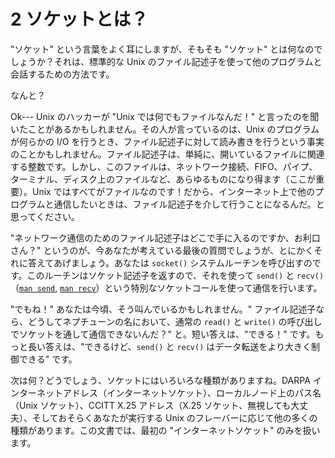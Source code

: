 # 2 ソケットとは？

"ソケット" という言葉をよく耳にしますが、そもそも "ソケット" とは何なのでしょうか？それは、標準的な Unix のファイル記述子を使って他のプログラムと会話するための方法です。

なんと？

Ok--- Unix のハッカーが "Unix では何でもファイルなんだ！" と言ったのを聞いたことがあるかもしれません。その人が言っているのは、Unix のプログラムが何らかの I/O を行うとき、ファイル記述子に対して読み書きを行うという事実のことかもしれません。ファイル記述子は、単純に、開いているファイルに関連する整数です。しかし、このファイルは、ネットワーク接続、FIFO、パイプ、ターミナル、ディスク上のファイルなど、あらゆるものになり得ます（ここが重要）。Unix ではすべてがファイルなのです！だから、インターネット上で他のプログラムと通信したいときは、ファイル記述子を介して行うことになるんだ。と思ってください。

"ネットワーク通信のためのファイル記述子はどこで手に入るのですか、お利口さん？" というのが、今あなたが考えている最後の質問でしょうが、とにかくそれに答えてあげましょう。あなたは `socket()` システムルーチンを呼び出すのです。このルーチンはソケット記述子を返すので、それを使って `send()` と `recv()`（[`man send`](../man-pages/send-sendto.md), [`man recv`](../man-pages/recv-recvfrom.md)）という特別なソケットコールを使って通信を行います。

"でもね！" あなたは今頃、そう叫んでいるかもしれません。" ファイル記述子なら、どうしてネプチューンの名において、通常の `read()` と `write()` の呼び出しでソケットを通して通信できないんだ？" と。短い答えは、"できる！" です。もっと長い答えは、"できるけど、`send()` と `recv()` はデータ転送をより大きく制御できる" です。

次は何？どうでしょう、ソケットにはいろいろな種類がありますね。DARPA インターネットアドレス（インターネットソケット）、ローカルノード上のパス名（Unix ソケット）、CCITT X.25 アドレス（X.25 ソケット、無視しても大丈夫）、そしておそらくあなたが実行する Unix のフレーバーに応じて他の多くの種類があります。この文書では、最初の "インターネットソケット" のみを扱います。
